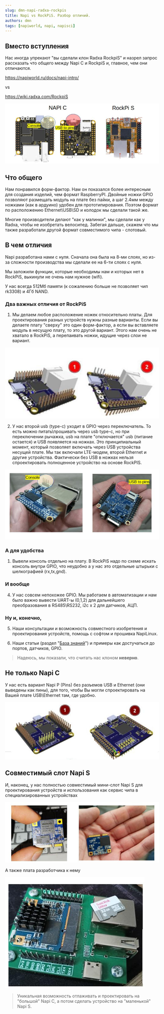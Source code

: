 ```yaml
---
slug: dmn-napi-radxa-rockpis
title: Napi vs RockPiS. Разбор отличий.
authors: dmn
tags: [napiworld, napi, napisci]
---
```



## Вместо вступления

Нас иногда упрекают "вы сделали клон Radxa RockpiS" и назрел запрос рассказать что общего между Napi C и RockpiS и, главное, чем они отличаются.

https://napiworld.ru/docs/napi-intro/

vs

https://wiki.radxa.com/RockpiS

![napi-c](img/napirockpi1.jpg)

## Что общего

Нам понравился форм-фактор. Нам он показался более интересным для создания изделий, чем формат RaspberryPI. Двойные ножки GPIO позволяют размещать модуль на плате без пайки, а шаг 2.4мм между ножками (как в ардуино) удобен для прототипирования.  Поэтом формат по расположению Ethernet\USB\SD  и колодок мы сделали такой же.

Многие производители делают "как у малинки", мы сделали как у Radxa, чтобы не изобретать велосипед. Забегая дальше, скажем что мы также разработали другой формат совместимого чипа - слотовый.

## В чем отличия

Napi разработана нами с нуля. Сначала она была на 8-ми слоях, но из-за сложности производства мы сделали ее на 6-ти слоях c нуля.

Мы заложили функции, которые необходимы нам и которых нет в RockPiS, выкинули не очень нам нужное (wifi).

У нас всегда 512Мб памяти (к сожалению больше не позволяет чип rk3308) и 4Гб NAND.

<!--truncate-->

### Два важных отличия от RockPiS

1. Мы делаем любое расположение ножек относительно платы. Для проектирования разных устройств нужны разные варианты. Если вы делаете плату "сверху" это один форм-фактор, а если вы вставляете модуль в несущую плату, то это другой вариант. Этого нам очень не хватало в RockPiS, а перепаивать ножки, идущие через слои не вариант.

![](img/napirockpi-2.jpg)

2. У нас второй usb (type-c) уходит в GPIO через переключатель. То есть можно питать\прошивать через usb type-c, но при переключении рычажка, usb на плате "отключается" usb (питание остается) и USB появляется на ножках. Это принципиальный момент, который позволяет включать через USB устройства несущей плате. Мы так включали LTE-модем, второй Ethernet и другие устройства. Фактически без USB в ножках нельзя спроектировать полноценное устройство на основе RockPIS.

![napi](img/napirockpi-3.jpg)


### А для удобства

1. Вывели консоль отдельно на плату. В RockPiS надо по схеме искать консоль внутри GPIO, что неудобно а у нас это отдельные штырьки с шелкографией (rx,tx,gnd).

### И вообще

4. У нас совсем непохожее GPIO. Мы работаем в автоматизации и нам было важно вывести UART-ы (0,1,2) для дальнейшего преобразования в RS485\RS232, i2c х 2 для датчиков, АЦП.

### Ну и, конечно,

5. Наши консультации и возможность совместного изобретения и проектирования устройств, помощь с софтом и прошивка NapiLinux.

6. Наши статьи (раздел "[База знаний](/software/)") и примеры как достучаться до портов, датчиков, GPIO.

>Надеюсь, мы показали, что считать нас клоном **неверно**.

## Не только Napi C

У нас есть вариант Napi P (Pins) без разъемов USB и Ethernet (они выведены как пины), для того, чтобы Вы могли спроектировать на Вашей плате USB\Ethernet там, где удобно.

![napi](img/napirockpi-4.jpg)

## Совместимый слот Napi S

И, наконец, у нас полностью совместимый мини-слот Napi S для проектирования устройств и использования как сервис чипа в специализированных устройствах

![napi](img/napirockpi-5.jpg)

А также плата разработчика к нему

![napi](img/napirockpi-6.jpg)

>Уникальная возможность отлаживать и проектировать на "большой" Napi C, а потом сделать устройство на "маленькой" Napi S.
